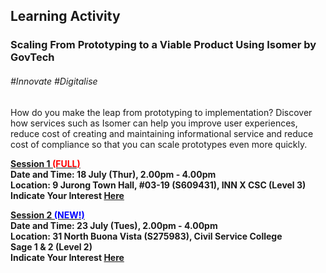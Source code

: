 <!-- ---
title: 'Learning Festival 1-19 July 2019'
permalink: /events/learning-journeys/event-details/la_isomer/
breadcrumb: 'Learning Activity'

--- -->


## Learning Activity
### Scaling From Prototyping to a Viable Product Using Isomer by GovTech 

###### _#Innovate #Digitalise_

How do you make the leap from prototyping to implementation? Discover how services such as Isomer can help you improve user experiences, reduce cost of creating and maintaining informational service and reduce cost of compliance so that you can scale prototypes even more quickly. 

<b><u>Session 1 <font color="red"> (FULL)</font></u><br>
**Date and Time: 18 July (Thur), 2.00pm - 4.00pm** <br>
**Location: 9 Jurong Town Hall, #03-19 (S609431), INN X CSC (Level 3)** <br>
**Indicate Your Interest [Here](https://www.eventbrite.sg/e/scaling-from-prototyping-to-a-viable-product-using-isomer-by-govtech-tickets-62296638924)** 

<b><u>Session 2 <font color="blue"> (NEW!)</font></u><br>
**Date and Time: 23 July (Tues), 2.00pm - 4.00pm** <br>
**Location: 31 North Buona Vista (S275983), Civil Service College<br>Sage 1 & 2 (Level 2)** <br>
**Indicate Your Interest [Here](https://www.eventbrite.sg/e/scaling-from-prototyping-to-a-viable-product-using-isomer-by-govtech-2nd-run-tickets-63644453273)**
